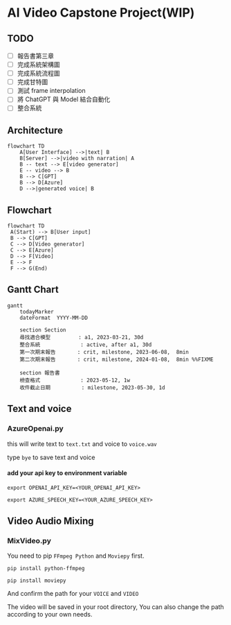 # AI Video Capstone Project(WIP)

## TODO

- [ ] 報告書第三章
- [ ] 完成系統架構圖
- [ ] 完成系統流程圖
- [ ] 完成甘特圖
- [ ] 測試 frame interpolation
- [ ] 將 ChatGPT 與 Model 結合自動化
- [ ] 整合系統

## Architecture

```mermaid
flowchart TD
    A[User Interface] -->|text| B
    B[Server] -->|video with narration| A
    B -- text --> E[video generator]
    E -- video --> B
    B --> C[GPT]
    B --> D[Azure]
    D -->|generated voice| B
```

## Flowchart

```mermaid
flowchart TD
 A(Start) --> B[User input]
 B --> C[GPT]
 C --> D[Video generator]
 C --> E[Azure]
 D --> F[Video]
 E --> F
 F --> G(End)
```

## Gantt Chart

```mermaid
gantt
    todayMarker
    dateFormat  YYYY-MM-DD

    section Section
    尋找適合模型         : a1, 2023-03-21, 30d
    整合系統             : active, after a1, 30d
    第一次期末報告       : crit, milestone, 2023-06-08,  8min
    第二次期末報告       : crit, milestone, 2024-01-08,  8min %%FIXME

    section 報告書
    檢查格式             : 2023-05-12, 1w
    收件截止日期          : milestone, 2023-05-30, 1d
```

## Text and voice

### AzureOpenai.py

this will write text to `text.txt` and voice to `voice.wav`

type `bye` to save text and voice

#### add your api key to environment variable

```shell
export OPENAI_API_KEY=<YOUR_OPENAI_API_KEY>
```

```shell
export AZURE_SPEECH_KEY=<YOUR_AZURE_SPEECH_KEY>
```

## Video Audio Mixing

### MixVideo.py

You need to pip `FFmpeg Python` and `Moviepy` first.

```shell
pip install python-ffmpeg 
```

```shell
pip install moviepy
```

And confirm the path for your `VOICE` and `VIDEO`

The video will be saved in your root directory, You can also change the path according to your own needs.
